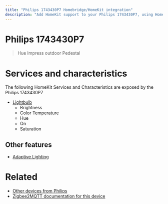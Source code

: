 ```yaml
---
title: "Philips 1743430P7 Homebridge/HomeKit integration"
description: "Add HomeKit support to your Philips 1743430P7, using Homebridge, Zigbee2MQTT and homebridge-z2m."
---
```

<!---
This file has been GENERATED using src/docgen/docgen.ts
DO NOT EDIT THIS FILE MANUALLY!
-->
# Philips 1743430P7
> Hue Impress outdoor Pedestal


# Services and characteristics
The following HomeKit Services and Characteristics are exposed by
the Philips 1743430P7

* [Lightbulb](../../light.md)
  * Brightness
  * Color Temperature
  * Hue
  * On
  * Saturation


## Other features
* [Adaptive Lighting](../../light.md)


# Related
* [Other devices from Philips](../index.md#philips)
* [Zigbee2MQTT documentation for this device](https://www.zigbee2mqtt.io/devices/1743430P7.html)